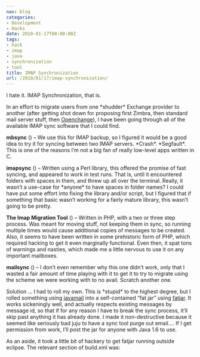 ```yaml
---
nav: blog
categories:
- Development
- Hacks
date: 2010-01-17T00:00:00Z
tags:
- hack
- imap
- java
- synchronization
- tool
title: IMAP Synchronization
url: /2010/01/17/imap-synchronization/
---
```


I hate it. IMAP Synchronization, that is.

In an effort to migrate users from one \*shudder\* Exchange provider to another (after getting shot down for proposing first Zimbra, then standard mail server stuff, then [Openchange][1]), I have been going through all of the available IMAP sync software that I could find.

 [1]: http://www.openchange.org/

**mbsync** () – We use this for IMAP backup, so I figured it would be a good idea to try it for syncing between two IMAP servers. \*Crash\*. \*Segfault\*. This is one of the reasons I’m not a big fan of really low-level apps written in C.

**imapsync** () – Written using a Perl library, this offered the promise of fast syncing, and appeared to work in test runs. That is, until it encountered folders with spaces in them, and threw up all over the terminal. Really, it wasn’t a use-case for \*anyone\* to have spaces in folder names? I could have put some effort into fixing the library and/or script, but I figured that if something that basic wasn’t working for a fairly mature library, this wasn’t going to be pretty.

**The Imap Migration Tool** () – Written in PHP, with a two or three step process. Was meant for moving stuff, not keeping them in sync, so running multiple times would cause additional copies of messages to be created. Also, it seems to have been written in some prehistoric form of PHP, which required hacking to get it even marginally functional. Even then, it spat tons of warnings and nasties, which made me a little nervous to use it on any important mailboxes.

**mailsync** () – I don’t even remember why this one didn’t work, only that I wasted a fair amount of time playing with it to get it to try to migrate using the scheme we were working with to no avail. Scratch another one.

Solution … I had to roll my own. This is \*stupid\* to the highest degree, but I rolled something using [javamail][2] into a self-contained “fat jar” using [fatjar][3]. It works sickeningly well, and actually respects existing messages by message id, so that if for any reason I have to break the sync process, it’ll skip past anything it has already done. I made it non-destructive because it seemed like seriously bad juju to have a sync tool purge out email…. If I get permission from work, I’ll post the jar for anyone with Java 1.6 to use.

 [2]: http://java.sun.com/products/javamail/
 [3]: http://fjep.sourceforge.net/

As an aside, it took a little bit of hackery to get fatjar running outside eclipse. The relevant section of build.xml was:

    
      
    
      
      
      
      
      
    
      
        
          
          
          
        
      
